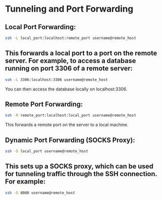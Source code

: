 # Tunneling and Port Forwarding

## Local Port Forwarding:
```sh
ssh -L local_port:localhost:remote_port username@remote_host
```
## This forwards a local port to a port on the remote server. For example, to access a database running on port 3306 of a remote server:
```sh
ssh -L 3306:localhost:3306 username@remote_host
```
You can then access the database locally on localhost:3306.

## Remote Port Forwarding:
```sh
ssh -R remote_port:localhost:local_port username@remote_host
```
This forwards a remote port on the server to a local machine.

## Dynamic Port Forwarding (SOCKS Proxy):
```sh
ssh -D local_port username@remote_host
```

## This sets up a SOCKS proxy, which can be used for tunneling traffic through the SSH connection. For example:
```sh
ssh -D 8080 username@remote_host
```
